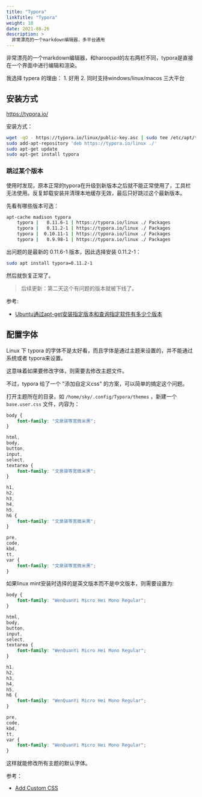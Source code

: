 ```yaml
---
title: "Typora"
linkTitle: "Typora"
weight: 10
date: 2021-08-26
description: >
  非常漂亮的一个markdown编辑器，多平台通用
---
```


非常漂亮的一个markdown编辑器，和haroopad的左右两栏不同，typora是直接在一个界面中进行编辑和渲染。

我选择 typera 的理由： 1. 好用 2. 同时支持windows/linux/macos 三大平台

## 安装方式

https://typora.io/

安装方式：

```bash
wget -qO - https://typora.io/linux/public-key.asc | sudo tee /etc/apt/trusted.gpg.d/typora.asc
sudo add-apt-repository 'deb https://typora.io/linux ./'
sudo apt-get update
sudo apt-get install typora
```

### 跳过某个版本

使用时发现，原本正常的typora在升级到新版本之后就不能正常使用了，工具栏无法使用。反复卸载安装并清理本地缓存无效，最后只好跳过这个最新版本。

先看有哪些版本可选：

```bash
apt-cache madison typora
    typora |   0.11.6-1 | https://typora.io/linux ./ Packages
    typora |   0.11.2-1 | https://typora.io/linux ./ Packages
    typora |  0.10.11-1 | https://typora.io/linux ./ Packages
    typora |   0.9.98-1 | https://typora.io/linux ./ Packages
```

出问题的是最新的 0.11.6-1 版本，因此选择安装 0.11.2-1：

```bash
sudo apt install typora=0.11.2-1
```

然后就恢复正常了。

> 后续更新：第二天这个有问题的版本就被下线了。

参考:

- [Ubuntu通过apt-get安装指定版本和查询指定软件有多少个版本](https://www.cnblogs.com/EasonJim/p/7144017.html)

## 配置字体

Linux 下 typora 的字体不是太好看，而且字体是通过主题来设置的，并不能通过系统或者 typora来设置。

这意味着如果要修改字体，则需要去修改主题文件。

不过，typora 给了一个 "添加自定义css" 的方案，可以简单的搞定这个问题。

打开主题所在的目录，如 `/home/sky/.config/Typora/themes` ，新建一个 `base.user.css` 文件，内容为：

```css
body {
    font-family: "文泉驿等宽微米黑";
}

html,
body,
button,
input,
select,
textarea {
    font-family: "文泉驿等宽微米黑";
}

h1,
h2,
h3,
h4,
h5,
h6 {
    font-family: "文泉驿等宽微米黑";
}

pre,
code,
kbd,
tt,
var {
    font-family: "文泉驿等宽微米黑";
}
```

如果linux mint安装时选择的是英文版本而不是中文版本，则需要设置为:

```css
body {
    font-family: "WenQuanYi Micro Hei Mono Regular";
}

html,
body,
button,
input,
select,
textarea {
    font-family: "WenQuanYi Micro Hei Mono Regular";
}

h1,
h2,
h3,
h4,
h5,
h6 {
    font-family: "WenQuanYi Micro Hei Mono Regular";
}

pre,
code,
kbd,
tt,
var {
    font-family: "WenQuanYi Micro Hei Mono Regular";
}
```

这样就能修改所有主题的默认字体。

参考：

- [Add Custom CSS](https://support.typora.io/Add-Custom-CSS/)

